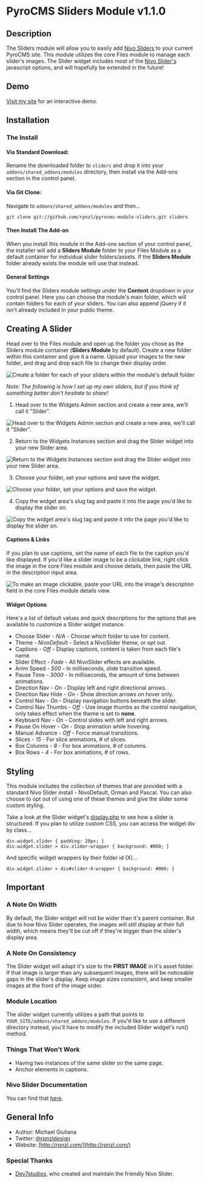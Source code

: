 # PyroCMS Sliders Module v1.1.0

## Description

The Sliders module will allow you to easily add [Nivo Sliders](http://nivo.dev7studios.com/) to your current PyroCMS site. This module utilizes the core Files module to manage each slider's images. The Slider widget includes most of the [Nivo Slider's](http://nivo.dev7studios.com/) javascript options, and will hopefully be extended in the future!

## Demo

[Visit my site](http://pyrocms.rpnzl.com/sliders) for an interactive demo.

## Installation

### The Install

#### Via Standard Download:

Rename the downloaded folder to `sliders` and drop it into your `addons/shared_addons/modules` directory, then install via the Add-ons section in the control panel.

#### Via Git Clone:

Navigate to `addons/shared_addons/modules` and then...

	git clone git://github.com/rpnzl/pyrocms-module-sliders.git sliders

#### Then Install The Add-on

When you install this module in the Add-ons section of your control panel, the installer will add a **Sliders Module** folder to your Files Module as a default container for individual slider folders/assets. If the **Sliders Module** folder already exists the module will use that instead.

#### General Settings

You'll find the Sliders module settings under the **Content** dropdown in your control panel. Here you can choose the module's main folder, which will contain folders for each of your sliders. You can also append jQuery if it isn't already included in your public theme.

## Creating A Slider

Head over to the Files module and open up the folder you chose as the Sliders module container (**Sliders Module** by default). Create a new folder within this container and give it a name. Upload your images to the new folder, and drag and drop each file to change their display order.

![Create a folder for each of your sliders within the module's default folder](http://f.cl.ly/items/2q3w2h1g3q043W3U1W2Q/pyrocms-sliders-module-1.jpg "Create a folder for each of your sliders within the module's default folder")

*Note: The following is how I set up my own sliders, but if you think of something better don't hesitate to share!*

1) Head over to the Widgets Admin section and create a new area, we'll call it "Slider".

![Head over to the Widgets Admin section and create a new area, we'll call it "Slider".](http://f.cl.ly/items/3B1w1Z1x3e101R3u2y3H/pyrocms-sliders-module-2.jpg "Head over to the Widgets Admin section and create a new area, we'll call it 'Slider'.")

2) Return to the Widgets Instances section and drag the Slider widget into your new Slider area.

![Return to the Widgets Instances section and drag the Slider widget into your new Slider area.](http://f.cl.ly/items/0F22113R143e441C1Y0G/pyrocms-sliders-module-3.jpg "Return to the Widgets Instances section and drag the Slider widget into your new Slider area.")

3) Choose your folder, set your options and save the widget.

![Choose your folder, set your options and save the widget.](http://f.cl.ly/items/2B0K2T0U0N3Q2R3D2I2j/pyrocms-sliders-module-4.jpg "Choose your folder, set your options and save the widget.")

4) Copy the widget area's slug tag and paste it into the page you'd like to display the slider on.

![Copy the widget area's slug tag and paste it into the page you'd like to display the slider on.](http://f.cl.ly/items/1r1Y3U2A0U0P0T3b3o0V/pyrocms-sliders-module-5.jpg "Copy the widget area's slug tag and paste it into the page you'd like to display the slider on.")

#### Captions & Links

If you plan to use captions, set the name of each file to the caption you'd like displayed. If you'd like a slider image to be a clickable link, right click the image in the core Files module and choose details, then paste the URL in the description input area.

![To make an image clickable, paste your URL into the image's description field in the core Files module details view.](http://f.cl.ly/items/1r1Y3U2A0U0P0T3b3o0V/pyrocms-sliders-module-6.jpg "To make an image clickable, paste your URL into the image's description field in the core Files module details view.")

#### Widget Options

Here's a list of default values and quick descriptions for the options that are available to customize a Slider widget instance.

* Choose Slider - *N/A* - Choose which folder to use for content.
* Theme - *NivoDefault* - Select a NivoSlider theme, or opt out.
* Captions - *Off* - Display captions, content is taken from each file's name.
* Slider Effect - *Fade* - All NivoSlider effects are available.
* Anim Speed - *500* - In milliseconds, slide transition speed.
* Pause Time - *3000* - In milliseconds, the amount of time between animations.
* Direction Nav - *On* - Display left and right directional arrows.
* Direction Nav Hide - *On* - Show direction arrows on hover only.
* Control Nav - *On* - Display navigation buttons beneath the slider.
* Control Nav Thumbs - *Off* - Use image thumbs as the control navigation, only takes effect when the theme is set to **none**.
* Keyboard Nav - *On* - Control slides with left and right arrows.
* Pause On Hover - *On* - Stop animation while hovering.
* Manual Advance - *Off* - Force manual transitions.
* Slices - *15* - For slice animations, # of slices.
* Box Columns - *8* - For box animations, # of columns.
* Box Rows - *4* - For box animations, # of rows.

## Styling

This module includes the collection of themes that are provided with a standard Nivo Slider install - NivoDefault, Orman and Pascal. You can also choose to opt out of using one of these themes and give the slider some custom styling.

Take a look at the Slider widget's [display.php](https://github.com/rpnzl/pyrocms-module-sliders/blob/1.1/develop/widgets/slider/views/display.php) to see how a slider is structured. If you plan to utilize custom CSS, you can access the widget div by class...

	div.widget.slider { padding: 20px; }
	div.widget.slider > div.slider-wrapper { background: #000; }

And specific widget wrappers by their folder id (X)...

	div.widget.slider > div#slider-X-wrapper { background: #000; }

## Important

### A Note On Width

By default, the Slider widget will not be wider than it's parent container. But due to how Nivo Slider operates, the images will still display at their full width, which means they'll be cut off if they're bigger than the slider's display area.

### A Note On Consistency

The Slider widget will adapt it's size to the **FIRST IMAGE** in it's asset folder. If that image is larger than any subsequent images, there will be noticeable gaps in the slider's display. Keep image sizes consistent, and keep smaller images at the front of the image order.

### Module Location

The slider widget currently utilizes a path that points to `YOUR_SITE/addons/shared_addons/modules`. If you'd like to use a different directory instead, you'll have to modify the included Slider widget's run() method.

### Things That Won't Work

* Having two instances of the same slider on the same page.
* Anchor elements in captions.

### Nivo Slider Documentation

You can find that [here](http://nivo.dev7studios.com/support/jquery-plugin-usage/).

## General Info

* Author: Michael Giuliana
* Twitter: [@rpnzldesign](http://www.twitter.com/rpnzl)
* Website: [http://rpnzl.com/](http://rpnzl.com/)

### Special Thanks

* [Dev7studios](http://nivo.dev7studios.com/), who created and maintain the friendly Nivo Slider.